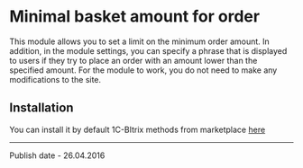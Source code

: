 # Minimal basket amount for order

This module allows you to set a limit on the minimum order amount.
In addition, in the module settings, you can specify a phrase that is displayed to users if they try to place an order with an amount lower than the specified amount.
For the module to work, you do not need to make any modifications to the site.

## Installation
You can install it by default 1C-BItrix methods from marketplace [here](https://marketplace.1c-bitrix.ru/solutions/imyie.orderminprice/)

---
Publish date - 26.04.2016